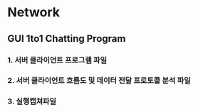 # Network

## GUI 1to1 Chatting Program

### 1. 서버 클라이언트 프로그램 파일

### 2. 서버 클라이언트 흐름도 및 데이터 전달 프로토콜 분석 파일

### 3. 실행캡쳐파일
